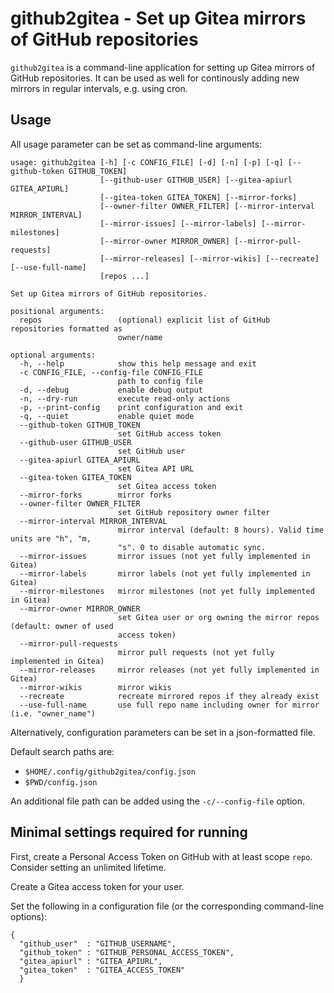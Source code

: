 # github2gitea - Set up Gitea mirrors of GitHub repositories

`github2gitea` is a command-line application for setting up Gitea
mirrors of GitHub repositories. It can be used as well for continously
adding new mirrors in regular intervals, e.g. using cron.

## Usage

All usage parameter can be set as command-line arguments:

```
usage: github2gitea [-h] [-c CONFIG_FILE] [-d] [-n] [-p] [-q] [--github-token GITHUB_TOKEN]
                    [--github-user GITHUB_USER] [--gitea-apiurl GITEA_APIURL]
                    [--gitea-token GITEA_TOKEN] [--mirror-forks]
                    [--owner-filter OWNER_FILTER] [--mirror-interval MIRROR_INTERVAL]
                    [--mirror-issues] [--mirror-labels] [--mirror-milestones]
                    [--mirror-owner MIRROR_OWNER] [--mirror-pull-requests]
                    [--mirror-releases] [--mirror-wikis] [--recreate] [--use-full-name]
                    [repos ...]

Set up Gitea mirrors of GitHub repositories.

positional arguments:
  repos                 (optional) explicit list of GitHub repositories formatted as
                        owner/name

optional arguments:
  -h, --help            show this help message and exit
  -c CONFIG_FILE, --config-file CONFIG_FILE
                        path to config file
  -d, --debug           enable debug output
  -n, --dry-run         execute read-only actions
  -p, --print-config    print configuration and exit
  -q, --quiet           enable quiet mode
  --github-token GITHUB_TOKEN
                        set GitHub access token
  --github-user GITHUB_USER
                        set GitHub user
  --gitea-apiurl GITEA_APIURL
                        set Gitea API URL
  --gitea-token GITEA_TOKEN
                        set Gitea access token
  --mirror-forks        mirror forks
  --owner-filter OWNER_FILTER
                        set GitHub repository owner filter
  --mirror-interval MIRROR_INTERVAL
                        mirror interval (default: 8 hours). Valid time units are "h", "m,
                        "s". 0 to disable automatic sync.
  --mirror-issues       mirror issues (not yet fully implemented in Gitea)
  --mirror-labels       mirror labels (not yet fully implemented in Gitea)
  --mirror-milestones   mirror milestones (not yet fully implemented in Gitea)
  --mirror-owner MIRROR_OWNER
                        set Gitea user or org owning the mirror repos (default: owner of used
                        access token)
  --mirror-pull-requests
                        mirror pull requests (not yet fully implemented in Gitea)
  --mirror-releases     mirror releases (not yet fully implemented in Gitea)
  --mirror-wikis        mirror wikis
  --recreate            recreate mirrored repos if they already exist
  --use-full-name       use full repo name including owner for mirror (i.e. "owner_name")
```

Alternatively, configuration parameters can be set in a json-formatted
file.

Default search paths are:
* `$HOME/.config/github2gitea/config.json`
* `$PWD/config.json`

An additional file path can be added using the `-c/--config-file`
option.

## Minimal settings required for running

First, create a Personal Access Token on GitHub with at least scope
`repo`. Consider setting an unlimited lifetime.

Create a Gitea access token for your user.

Set the following in a configuration file (or the corresponding
command-line options):

```
{
  "github_user"  : "GITHUB_USERNAME",
  "github_token" : "GITHUB_PERSONAL_ACCESS_TOKEN",
  "gitea_apiurl" : "GITEA_APIURL",
  "gitea_token"  : "GITEA_ACCESS_TOKEN"
  }
```
